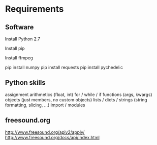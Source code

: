 Requirements
=============

Software
----------

Install Python 2.7

Install pip

Install ffmpeg

pip install numpy
pip install requests
pip install pychedelic


Python skills
---------------

assignment
arithmetics (float, int)
for / while / if
functions (args, kwargs)
objects (just members, no custom objects)
lists / dicts / strings (string formatting, slicing, ...)
import / modules


freesound.org
----------------

http://www.freesound.org/apiv2/apply/
http://www.freesound.org/docs/api/index.html